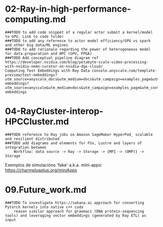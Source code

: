 
# 02-Ray-in-high-performance-computing.md
    ###TODO to add code snippet of a regular actor submit a kernel/model to GPU. Link to code folder
    ###TODO to add any reference to actor model efficiency/GPU vs spark and other big data/ML engines
    ###TODO to add rationale regarding the power of heterogeneous model for data preparation and HPC (GPU, FPGA)
    ###TODO Add conceptual pipeline diagram ref https://developer.nvidia.com/blog/petabyte-scale-video-processing-with-nvidia-nemo-curator-on-nvidia-dgx-cloud/
    Computing Text Embeddings with Ray Data console.anyscale.com/template-preview/text-embeddings?utm_source=anyscale_docs&utm_medium=docs&utm_campaign=examples_page&utm_content=text-embeddings?utm_source=anyscale&utm_medium=docs&utm_campaign=examples_page&utm_content=text-embeddings

# 04-RayCluster-interop-HPCCluster.md
    ###TODO reference to Ray jobs on Amazon SageMaker HyperPod_ scalable and resilient distributed 
    ###TODO add diagrams and elements for FSx, Lustre and layers of integration between
        Workflow: data source -> Ray -> Storage -> {MPI -> (OMP)} -> Storage


Exemplos de simulacións 'fake' a.k.a. mini-apps:
    https://charmplusplus.org/miniApps

# 09.Future_work.md
    ###TODO To investigate https://sakana.ai approach for converting Pytorch kernels into native c++ cuda
        reason similar approach for graomacs (DNA protein-sequencing tools) and leveraging vector embeddings (generated by Ray ETL) as input